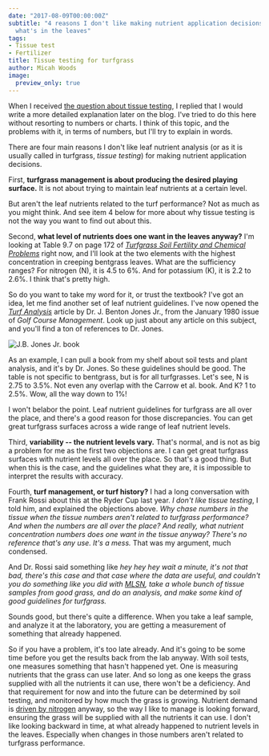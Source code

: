 ```yaml
---
date: "2017-08-09T00:00:00Z"
subtitle: "4 reasons I don't like making nutrient application decisions based on
  what's in the leaves"
tags:
- Tissue test
- Fertilizer
title: Tissue testing for turfgrass
author: Micah Woods
image:
  preview_only: true
---
```


When I received [the question about tissue testing](http://www.asianturfgrass.com/2017-08-07-tissue-testing-wrong-target/), I replied that I would write a more detailed explanation later on the blog. I've tried to do this here without resorting to numbers or charts. I think of this topic, and the problems with it, in terms of numbers, but I'll try to explain in words.

There are four main reasons I don't like leaf nutrient analysis (or as it is usually called in turfgrass, *tissue testing*) for making nutrient application decisions. 

First, **turfgrass management is about producing the desired playing surface.** It is not about trying to maintain leaf nutrients at a certain level. 

But aren't the leaf nutrients related to the turf performance? Not as much as you might think. And see item 4 below for more about why tissue testing is not the way you want to find out about this.

Second, **what level of nutrients does one want in the leaves anyway?** I'm looking at Table 9.7 on page 172 of [*Turfgrass Soil Fertility and Chemical Problems*](https://www.amazon.com/exec/obidos/ASIN/1575041537/micwoooffsit-20) right now, and I'll look at the two elements with the highest concentration in creeping bentgrass leaves. What are the sufficiency ranges? For nitrogen (N), it is 4.5 to 6%. And for potassium (K), it is 2.2 to 2.6%. I think that's pretty high. 

So do you want to take my word for it, or trust the textbook? I've got an idea, let me find another set of leaf nutrient guidelines. I've now opened the [*Turf Analysis*](http://tic.msu.edu/tgif/flink?recno=97607) article by Dr. J. Benton Jones Jr., from the January 1980 issue of *Golf Course Management*. Look up just about any article on this subject, and you'll find a ton of references to Dr. Jones. 

![J.B. Jones Jr. book](jones_book.jpg)

As an example, I can pull a book from my shelf about soil tests and plant analysis, and it's by Dr. Jones. So these guidelines should be good. The table is not specific to bentgrass, but is for all turfgrasses. Let's see, N is 2.75 to 3.5%. Not even any overlap with the Carrow et al. book. And K? 1 to 2.5%. Wow, all the way down to 1%! 

I won't belabor the point. Leaf nutrient guidelines for turfgrass are all over the place, and there's a good reason for those discrepancies. You can get great turfgrass surfaces across a wide range of leaf nutrient levels. 

Third, **variability -- the nutrient levels vary.** That's normal, and is not as big a problem for me as the first two objections are. I can get great turfgrass surfaces with nutrient levels all over the place. So that's a good thing. But when this is the case, and the guidelines what they are, it is impossible to interpret the results with accuracy.

Fourth, **turf management, or turf history?** I had a long conversation with Frank Rossi about this at the Ryder Cup last year. *I don't like tissue testing*, I told him, and explained the objections above. *Why chase numbers in the tissue when the tissue numbers aren't related to turfgrass performance? And when the numbers are all over the place? And really, what nutrient concentration numbers does one want in the tissue anyway? There's no reference that's any use. It's a mess.* That was my argument, much condensed.

And Dr. Rossi said something like *hey hey hey wait a minute, it's not that bad, there's this case and that case where the data are useful, and couldn't you do something like you did with [MLSN](http://www.asianturfgrass.com/2016_mlsn_paper/), take a whole bunch of tissue samples from good grass, and do an analysis, and make some kind of good guidelines for turfgrass.* 

Sounds good, but there's quite a difference. When you take a leaf sample, and analyze it at the laboratory, you are getting a measurement of something that already happened. 

So if you have a problem, it's too late already. And it's going to be some time before you get the results back from the lab anyway. With soil tests, one measures something that hasn't happened yet. One is measuring nutrients that the grass can use later. And so long as one keeps the grass supplied with all the nutrients it can use, there won't be a deficiency. And that requirement for now and into the future can be determined by soil testing, and monitored by how much the grass is growing. Nutrient demand is [driven by nitrogen](http://dx.doi.org/10.5402/2012/359284) anyway, so the way I like to manage is looking forward, ensuring the grass will be supplied with all the nutrients it can use. I don't like looking backward in time, at what already happened to nutrient levels in the leaves. Especially when changes in those numbers aren't related to turfgrass performance.


